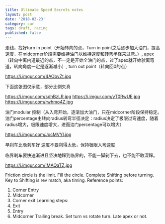 ```yaml
---
title: Ultimate Speed Secrets notes
layout: post
date: '2018-02-23'
category: car
tags: draft, racing
published: false
---
```


走线，找好turn in point（开始转向的点，Turn in point之后逐步加大油门，提高速度，在midcorner阶段需要维持油门以维持速度和转弯半径来过弯。）, apex（转向中离内道最近的点，不一定是开始全油门的点，过了apex就开始驶离弯道，转向角度一定是逐渐减小）, turn out point（转向回0的点）

https://i.imgur.com/4AObvZt.jpg

下面这张图仅示意，部分比例失真

https://i.imgur.com/sdhBzLR.jpg
https://i.imgur.com/yT0RwUE.jpg
https://i.imgur.com/rwhmo4Z.jpg

油门modular 控制（从入弯开始，逐渐加大油门，只在midcorner阶段保持稳定。油门percentage由转向radius转弯半径决定：radius决定了极限过弯速度，随着radius增大，极限速度增大，进而油门percentage可以增大）


https://i.imgur.com/JocMVYl.jpg

早刹车比晩刹车好
速度不要刹得太低，保持极限入弯速度

临界刹车要快速渐进且坚决地踩到临界的，不能一脚剁下去，也不能不敢深踩。

https://i.imgur.com/IMAQaTZ.jpg

Friction circle is the limit. Fill the circle.
Complete Shifting before turning.
Key to Shifting is rev match, aka timing.
Reference points:
1. Corner Entry
2. Midcorner
3. Corner exit
Learning steps:
1. Exit
2. Entry
3. Midcorner
Trailing break.
Set turn vs rotate turn. Late apex or not.
